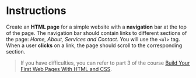 
# Instructions

Create an **HTML page** for a simple website with a **navigation** bar at the top of the page. The navigation bar should contain links to different sections of the page: *Home, About, Services and Contact*. You will use the `<ul>` tag. When a user **clicks** on a link, the page should scroll to the corresponding section.

> If you have difficulties, you can refer to part 3 of the course [Build Your First Web Pages With HTML and CSS](https://openclassrooms.com/fr/courses/5265446-build-your-first-web-pages-with-html-and-css/5268106-create-general-page-structure).
